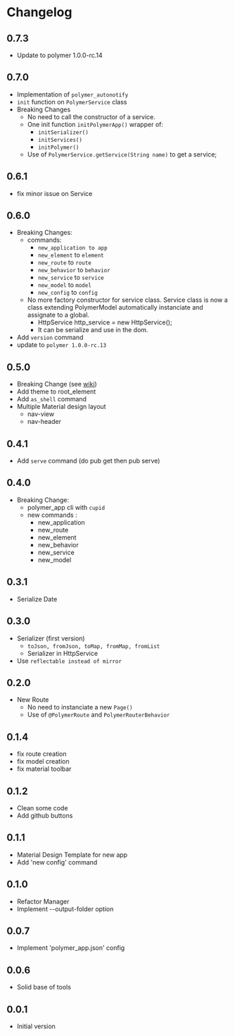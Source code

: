 # Changelog

## 0.7.3
- Update to polymer 1.0.0-rc.14

## 0.7.0
- Implementation of ```polymer_autonotify```
- ```init``` function on ```PolymerService``` class
- Breaking Changes
    * No need to call the constructor of a service.
    * One init function ```initPolymerApp()``` wrapper of:
        + ```initSerializer()```
        + ```initServices()```
        + ```initPolymer()```
    * Use of ```PolymerService.getService(String name)``` to get a service;

## 0.6.1
- fix minor issue on Service

## 0.6.0
- Breaking Changes:
    * commands:
        + ```new_application to app```
        + ```new_element``` to ```element```
        + ```new_route``` to ```route```
        + ```new_behavior``` to ```behavior```
        + ```new_service``` to ```service``` 
        + ```new_model``` to ```model```
        + ```new_config``` to ```config```
    * No more factory constructor for service class. Service class is now a class extending PolymerModel automatically instanciate and assignate to a global.
        + HttpService http_service = new HttpService();
        + It can be serialize and use in the dom.
- Add ```version``` command
- update to ```polymer 1.0.0-rc.13```
           
           

## 0.5.0
- Breaking Change (see [wiki](https://github.com/walletek/polymer_app/wiki))
- Add theme to root_element
- Add ```as_shell``` command
- Multiple Material design layout
    * nav-view
    * nav-header

## 0.4.1
- Add ```serve``` command (do pub get then pub serve)

## 0.4.0
- Breaking Change:
    * polymer_app cli with ```cupid```
    * new commands :
        + new_application
        + new_route
        + new_element
        + new_behavior
        + new_service
        + new_model

## 0.3.1
- Serialize Date

## 0.3.0
- Serializer (first version)
    * ```toJson, fromJson, toMap, fromMap, fromList```
    * Serializer in HttpService
- Use ```reflectable instead of mirror```

## 0.2.0
- New Route
    * No need to instanciate a new ```Page()```
    * Use of ```@PolymerRoute``` and ```PolymerRouterBehavior```

## 0.1.4
- fix route creation
- fix model creation
- fix material toolbar

## 0.1.2
- Clean some code
- Add github buttons

## 0.1.1
- Material Design Template for new app
- Add 'new config' command

## 0.1.0
- Refactor Manager
- Implement --output-folder option

## 0.0.7
- Implement 'polymer_app.json' config

## 0.0.6
- Solid base of tools

## 0.0.1

- Initial version